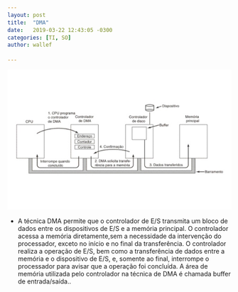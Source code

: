 ```yaml
---
layout: post
title:  "DMA"
date:   2019-03-22 12:43:05 -0300
categories: [TI, SO]
author: wallef

---
```


<img src="assets/screenshot.jpg" alt="imagem DMA">


- A técnica DMA permite que o controlador de E/S transmita um bloco de dados entre os dispositivos de E/S e a memória principal. O controlador acessa a memória diretamente,sem a necessidade da intervenção do processador, exceto no início e no final da transferência. O controlador realiza a operação de E/S, bem como a transferência de dados entre a memória e o dispositivo de E/S, e, somente ao final, interrompe o processador para avisar que a operação foi concluída. A área de memória utilizada pelo controlador na técnica de DMA é chamada buffer de entrada/saída..